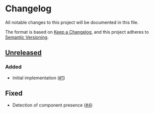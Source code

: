 # Changelog
All notable changes to this project will be documented in this file.

The format is based on [Keep a Changelog](https://keepachangelog.com/en/1.0.0/),
and this project adheres to [Semantic Versioning](https://semver.org/spec/v2.0.0.html).

## [Unreleased]
### Added

- Initial implementation ([#1])

## Fixed

- Detection of component presence ([#4])


[Unreleased]: https://github.com/appuio/component-openshift4-console/compare/3f37209ff2a738b0faec93049c221e0ca0dbc034...HEAD

[#1]: https://github.com/appuio/component-openshift4-console/pull/1
[#4]: https://github.com/appuio/component-openshift4-console/pull/4
